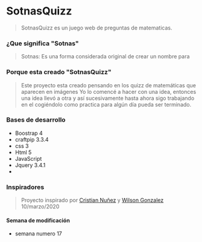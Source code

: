 # SotnasQuizz



> SotnasQuizz es un juego web de preguntas de matematicas.

### ¿Que significa "Sotnas"
>Sotnas: Es una forma considerada original de crear un nombre para

 ### Porque esta creado "SotnasQuizz"
>Este proyecto esta creado pensando en los quizz de matemáticas que aparecen en imágenes Yo lo comencé a hacer con una idea, entonces una idea llevó a otra y así sucesivamente hasta ahora sigo trabajando en el cogiéndolo como practica para algún día pueda ser terminado.

### Bases de desarrollo
 - Boostrap 4
 - craftpip 3.3.4
  - css 3
 - Html 5
 - JavaScript
 - Jquery 3.4.1
 - 
### Inspiradores
> Proyecto inspirado por [Cristian Nuñez](https://github.com/cristian15nz) y [Wilson Gonzalez](https://github.com/wgonzalez2005)
>10/marzo/2020

#### Semana de modificación
 - semana numero 17
